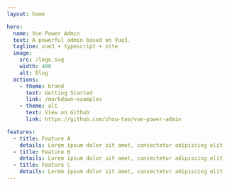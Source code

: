 ```yaml
---
layout: home

hero:
  name: Vue Power Admin
  text: A powerful admin based on Vue3.
  tagline: vue3 + typescript + vite
  image:
    src: /logo.svg
    width: 400
    alt: Blog
  actions:
    - theme: brand
      text: Getting Started
      link: /markdown-examples
    - theme: alt
      text: View on Github
      link: https://github.com/zhou-tao/vue-power-admin

features:
  - title: Feature A
    details: Lorem ipsum dolor sit amet, consectetur adipiscing elit
  - title: Feature B
    details: Lorem ipsum dolor sit amet, consectetur adipiscing elit
  - title: Feature C
    details: Lorem ipsum dolor sit amet, consectetur adipiscing elit
---
```


